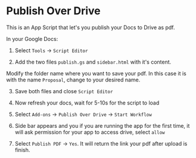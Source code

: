 # Publish Over Drive

This is an App Script that let's you publish your Docs to Drive as pdf.

In your Google Docs:

1) Select `Tools` -> `Script Editor`

2) Add the two files `publish.gs` and `sidebar.html` with it's content.

Modify the folder name where you want to save your pdf. In this case it is with the name `Proposal`,
change to your desired name. 

3) Save both files and close `Script Editor`

4) Now refresh your docs, wait for 5-10s for the script to load

5) Select `Add-ons` -> `Publish Over Drive` -> `Start Workflow`

6) Side bar appears and you if you are running the app for the first time, it will ask permission for your app to access drive, select `allow`

7) Select `Publish PDF` -> `Yes`. It will return the link your pdf after upload is finish.